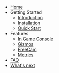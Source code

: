 - [Home](/)
- Getting Started
  - [Introduction](getting-started/introduction.md)
  - [Installation](getting-started/installation.md)
  - [Quick Start](getting-started/quick-start.md)
- Features
  - [In Game Console](features/console.md)
  - [Gizmos](features/gizmos.md)
  - [FreeCam](features/freecam.md)
  - [Metrics](features/metrics.md)
- [FAQ](faq.md)
- [What's next](whatNext.md)